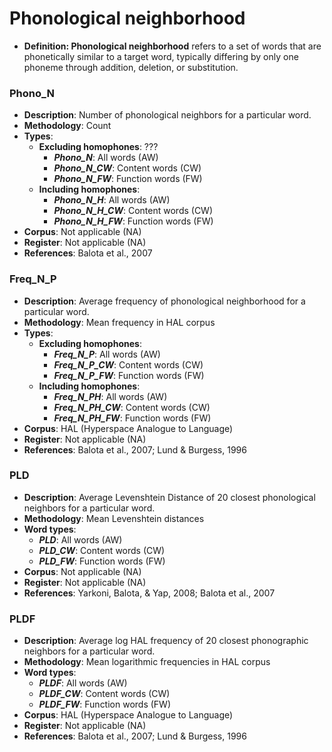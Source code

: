 # Phonological neighborhood
- **Definition: Phonological neighborhood** refers to a set of words that are phonetically similar to a target word, typically differing by only one phoneme through addition, deletion, or substitution.

### Phono_N
- **Description**: Number of phonological neighbors for a particular word.
- **Methodology**: Count
- **Types**:
    - **Excluding homophones**: ???
        - ***Phono_N***: All words (AW)
        - ***Phono_N_CW***: Content words (CW)
        - ***Phono_N_FW***: Function words (FW)
    - **Including homophones**:
        - ***Phono_N_H***: All words (AW)
        - ***Phono_N_H_CW***: Content words (CW)
        - ***Phono_N_H_FW***: Function words (FW)
- **Corpus**: Not applicable (NA)
- **Register**: Not applicable (NA)
- **References**: Balota et al., 2007

### Freq_N_P
- **Description**: Average frequency of phonological neighborhood for a particular word.
- **Methodology**: Mean frequency in HAL corpus
- **Types**:
    - **Excluding homophones**: 
        - ***Freq_N_P***: All words (AW)
        - ***Freq_N_P_CW***: Content words (CW)
        - ***Freq_N_P_FW***: Function words (FW)
    - **Including homophones**:
        - ***Freq_N_PH***: All words (AW)
        - ***Freq_N_PH_CW***: Content words (CW)
        - ***Freq_N_PH_FW***: Function words (FW)
- **Corpus**: HAL (Hyperspace Analogue to Language)
- **Register**: Not applicable (NA)
- **References**: Balota et al., 2007; Lund & Burgess, 1996

### PLD
- **Description**: Average Levenshtein Distance of 20 closest phonological neighbors for a particular word.
- **Methodology**: Mean Levenshtein distances
- **Word types**:
    - ***PLD***: All words (AW)
    - ***PLD_CW***: Content words (CW)
    - ***PLD_FW***: Function words (FW)
- **Corpus**: Not applicable (NA)
- **Register**: Not applicable (NA)
- **References**: Yarkoni, Balota, & Yap, 2008; Balota et al., 2007

### PLDF
- **Description**: Average log HAL frequency of 20 closest phonographic neighbors for a particular word.
- **Methodology**: Mean logarithmic frequencies in HAL corpus
- **Word types**:
    - ***PLDF***: All words (AW)
    - ***PLDF_CW***: Content words (CW)
    - ***PLDF_FW***: Function words (FW)
- **Corpus**: HAL (Hyperspace Analogue to Language)
- **Register**: Not applicable (NA)
- **References**: Balota et al., 2007; Lund & Burgess, 1996